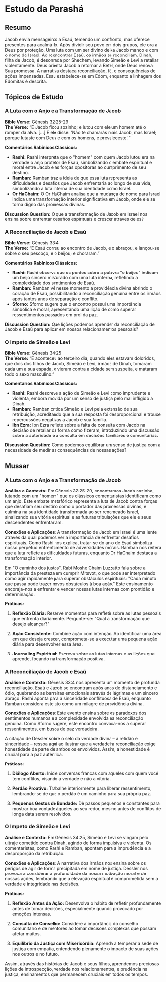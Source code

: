 # Estudo da Parashá

## Resumo
Jacob envia mensageiros a Esaú, temendo um confronto, mas oferece presentes para acalmá-lo. Após dividir seu povo em dois grupos, ele ora a Deus por proteção. Uma luta com um ser divino deixa Jacob manco e com o nome de Israel. Ao reencontrar Esaú, os irmãos se reconciliam. Dinah, filha de Jacob, é desonrada por Shechem, levando Simeão e Levi a retaliar violentamente. Deus orienta Jacob a retornar a Betel, onde Deus renova Sua promessa. A narrativa destaca reconciliação, fé, e consequências de ações impensadas. Esau estabelece-se em Edom, enquanto a linhagem dos Edomitas é descrita.

## Tópicos de Estudo
### A Luta com o Anjo e a Transformação de Jacob
**Bible Verse:** Gênesis 32:25-29  
**The Verse:** “E Jacob ficou sozinho; e lutou com ele um homem até o romper da alva. [...] E ele disse: 'Não te chamarás mais Jacob, mas Israel; porque lutaste com Deus e com os homens, e prevaleceste.'”

**Comentários Rabínicos Clássicos:**
- **Rashi:** Rashi interpreta que o "homem" com quem Jacob lutou era na verdade o anjo protetor de Esaú, simbolizando o embate espiritual e moral entre Jacob e as forças opositoras ao cumprimento de seu destino.
- **Ramban:** Ramban traz a ideia de que essa luta representa as dificuldades e desafios que Jacob enfrentaria ao longo de sua vida, simbolizando a luta interna de sua identidade como Israel.
- **Or HaChaim:** O Or HaChaim analisa que a mudança de nome para Israel indica uma transformação interior significativa em Jacob, onde ele se torna digno das promessas divinas.

**Discussion Question:** O que a transformação de Jacob em Israel nos ensina sobre enfrentar desafios espirituais e crescer através deles?

### A Reconciliação de Jacob e Esaú
**Bible Verse:** Gênesis 33:4  
**The Verse:** “E Esaú correu ao encontro de Jacob, e o abraçou, e lançou-se sobre o seu pescoço, e o beijou; e choraram.”

**Comentários Rabínicos Clássicos:**
- **Rashi:** Rashi observa que os pontos sobre a palavra "o beijou" indicam um beijo sincero misturado com uma luta interna, refletindo a complexidade dos sentimentos de Esaú.
- **Ramban:** Ramban vê nesse momento a providência divina abrindo o coração de Esaú, possibilitando a reconciliação genuína entre os irmãos após tantos anos de separação e conflito.
- **Sforno:** Sforno sugere que o encontro possui uma importância simbólica e moral, apresentando uma lição de como superar ressentimentos passados em prol da paz.

**Discussion Question:** Que lições podemos aprender da reconciliação de Jacob e Esaú para aplicar em nossos relacionamentos pessoais?

### O Impeto de Simeão e Levi
**Bible Verse:** Gênesis 34:25  
**The Verse:** “E aconteceu ao terceiro dia, quando eles estavam doloridos, que dois dos filhos de Jacob, Simeão e Levi, irmãos de Dinah, tomaram cada um a sua espada, e vieram contra a cidade sem suspeita, e mataram todo o sexo masculino.”

**Comentários Rabínicos Clássicos:**
- **Rashi:** Rashi descreve a ação de Simeão e Levi como imprudente e violenta, embora movida por um senso de justiça pelo mal infligido a Dinah.
- **Ramban:** Ramban critica Simeão e Levi pela extensão de sua retribuição, acreditando que a sua resposta foi desproporcional e trouxe repercussões negativas a Jacob e sua família.
- **Ibn Ezra:** Ibn Ezra reflete sobre a falta de consulta com Jacob na decisão de retaliar da forma como fizeram, introduzindo uma discussão sobre a autoridade e a consulta em decisões familiares e comunitárias.

**Discussion Question:** Como podemos equilibrar um senso de justiça com a necessidade de medir as consequências de nossas ações?

## Mussar
### A Luta com o Anjo e a Transformação de Jacob

**Análise e Contexto:**
Em Gênesis 32:25-29, encontramos Jacob sozinho, lutando com um "homem" que os clássicos comentaristas identificam como um anjo. Este embate metafórico representa a luta de Jacob contra forças que desafiam seu destino como o portador das promessas divinas, e culmina na sua identidade transformada ao ser renomeado Israel, sinalizando sua vitória espiritual e as futuras tribulações que ele e seus descendentes enfrentariam.

**Conexões e Aplicações:**
A transformação de Jacob em Israel é uma lente através da qual podemos ver a importância de enfrentar desafios espirituais. Como Rashi nos explica, tratar-se do anjo de Esaú simboliza nosso perpétuo enfrentamento de adversidades morais. Ramban nos reitera que a luta reflete as dificuldades futuras, enquanto Or HaChaim destaca a transformação interior.

Em "O caminho dos justos", Rabi Moshe Chaim Luzzatto fala sobre a importância da presteza em cumprir Mitsvot, o que pode ser interpretado como agir rapidamente para superar obstáculos espirituais: "Cada minuto que passa pode trazer novos obstáculos à boa ação." Este ensinamento encoraja-nos a enfrentar e vencer nossas lutas internas com prontidão e determinação.

**Práticas:**
1. **Reflexão Diária:** Reserve momentos para refletir sobre as lutas pessoais que enfrenta diariamente. Pergunte-se: "Qual a transformação que desejo alcançar?"
   
2. **Ação Consistente:** Combine ação com intenção. Ao identificar uma área em que deseja crescer, comprometa-se a executar uma pequena ação diária para desenvolver essa área.

3. **Journaling Espiritual:** Escreva sobre as lutas internas e as lições que aprende, focando na transformação positiva.

### A Reconciliação de Jacob e Esaú

**Análise e Contexto:**
Gênesis 33:4 nos apresenta um momento de profunda reconciliação. Esaú e Jacob se encontram após anos de distanciamento e ódio, quebrando as barreiras emocionais através de lágrimas e um sincero abraço. Rashi aponta para a sinceridade conflituosa de Esaú, enquanto Ramban considera este ato como um milagre de providência divina.

**Conexões e Aplicações:**
Este evento ensina sobre os paradoxos dos sentimentos humanos e a complexidade envolvida na reconciliação genuína. Como Sforno sugere, este encontro convoca-nos a superar ressentimentos, em busca de paz verdadeira.

A citação de Dessler sobre o selo da verdade divina – a retidão e sinceridade – ressoa aqui ao ilustrar que a verdadeira reconciliação exige honestidade da parte de ambos os envolvidos. Assim, a honestidade é crucial para a paz autêntica.

**Práticas:**
1. **Diálogo Aberto:** Inicie conversas francas com aqueles com quem você tem conflitos, visando a verdade e não a vitória.
   
2. **Perdão Proativo:** Trabalhe interiormente para liberar ressentimento, lembrando-se de que o perdão é um caminho para sua própria paz.

3. **Pequenos Gestos de Bondade:** Dê passos pequenos e constantes para mostrar boa vontade àqueles ao seu redor, mesmo antes de conflitos de longa data serem resolvidos.

### O Impeto de Simeão e Levi

**Análise e Contexto:**
Em Gênesis 34:25, Simeão e Levi se vingam pelo ultraje cometido contra Dinah, agindo de forma impulsiva e violenta. Os comentaristas, como Rashi e Ramban, apontam para a imprudência e a desproporção da retribuição.

**Conexões e Aplicações:**
A narrativa dos irmãos nos ensina sobre os perigos de agir de forma precipitada em nome de justiça. Dessler nos provoca a considerar a profundidade da nossa motivação moral e de nossas ações, lembrando que a elevação espiritual é comprometida sem a verdade e integridade nas decisões.

**Práticas:**
1. **Reflexão Antes da Ação:** Desenvolva o hábito de refletir profundamente antes de tomar decisões, especialmente quando provocado por emoções intensas.
   
2. **Consulta de Conselho:** Considere a importância do conselho comunitário e de mentores ao tomar decisões complexas que possam afetar muitos.

3. **Equilíbrio da Justiça com Misericórdia:** Aprenda a temperar a sede de justiça com empatia, entendendo plenamente o impacto de suas ações nos outros e no futuro.

Assim, através das histórias de Jacob e seus filhos, aprendemos preciosas lições de introspecção, verdade nos relacionamentos, e prudência na justiça, ensinamentos que permanecem cruciais em todos os tempos.
